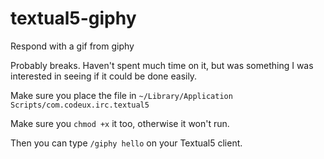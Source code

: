 # textual5-giphy
Respond with a gif from giphy

Probably breaks. Haven't spent much time on it, but was something I was
interested in seeing if it could be done easily.

Make sure you place the file in `~/Library/Application Scripts/com.codeux.irc.textual5`

Make sure you `chmod +x` it too, otherwise it won't run. 

Then you can type `/giphy hello` on your Textual5 client.

